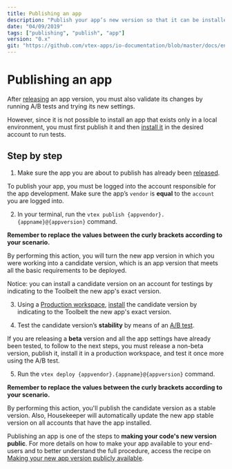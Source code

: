 ```yaml
---
title: Publishing an app
description: "Publish your app’s new version so that it can be installed and tested by other users."
date: "04/09/2019"
tags: ["publishing", "publish", "app"]
version: "0.x"
git: "https://github.com/vtex-apps/io-documentation/blob/master/docs/en/Recipes/store/publishing-an-app.md"
---
```


# Publishing an app

After [releasing](https://vtex.io/docs/recipes/store/releasing-a-new-app-version) an app version, you must also validate its changes by running A/B tests and trying its new settings.   

However, since it is not possible to install an app that exists only in a local environment, you must first publish it and then [install it](https://vtex.io/docs/recipes/store/installing-an-app) in the desired account to run tests.

## Step by step

1. Make sure the app you are about to publish has already been [released](https://vtex.io/docs/recipes/development/releasing-a-new-app-version).

<div class="alert alert-warning">
To publish your app, you must be logged into the account responsible for the app development. Make sure the app’s <code>vendor</code> is <b>equal</b> to the <code>account</code> you are logged into.
</div>

2. In your terminal, run the `vtex publish {appvendor}.{appname}@{appversion}` command.

<div class="alert alert-warning">
  <b>Remember to replace the values between the curly brackets according to your scenario.</b>
</div>

By performing this action, you will turn the new app version in which you were working into a candidate version, which is an app version that meets all the basic requirements to be deployed.

<div class="alert alert-info">
Notice: you can install a candidate version on an account for testings by indicating to the Toolbelt the new app's exact version.
</div>

3. Using a [Production workspace](https://vtex.io/docs/recipes/development/creating-a-production-workspace), [install](https://vtex.io/docs/recipes/development/installing-an-app) the candidate version by indicating to the Toolbelt the new app's exact version.

4. Test the candidate version’s **stability** by means of an [A/B test](https://vtex.io/docs/recipes/store/running-native-ab-testing).

<div class="alert alert-info">
If you are releasing a <strong>beta</strong> version and all the app settings have already been tested, to follow to the next steps, you must release a non-beta version, publish it, install it in a production workspace, and test it once more using the A/B test.
</div>

5. Run the `vtex deploy {appvendor}.{appname}@{appversion}` command. 

<div class="alert alert-warning">
  <b>Remember to replace the values between the curly brackets according to your scenario.</b>
</div>

By performing this action, you'll publish the candidate version as a stable version. Also, Housekeeper will automatically update the new app stable version on all accounts that have the app installed.

<div class="alert alert-info">
Publishing an app is one of the steps to <b>making your code's new version public</b>. For more details on how to make your app available to your end-users and to better understand the full procedure, access the recipe on <a href="https://vtex.io/docs/recipes/development/making-your-new-app-version-publicly-available">Making your new app version publicly available</a>.
</div>
